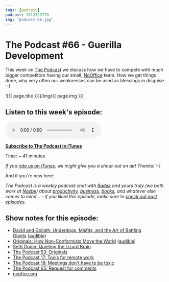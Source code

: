 ```yaml
---
tags: [podcast]
podcast: 1012329770
img: "podcast-66.jpg"
---
```


# The Podcast #66 - Guerilla Development

This week on [The Podcast][p] we discuss how we have to compete with much bigger competitors having our small, [NoOffice](/nooffice) team. How we get things done, why very often our weaknesses can be used as blessings in disguise :-)

<!--More-->

![{{ page.title }}](/img/{{ page.img }})

## Listen to this week's episode:

<audio controls>
<source src="https://files.nozbe.com/podcast/066.mp3" type="audio/mpeg">
</audio>

**[Subscribe to The Podcast in iTunes][i]**

Time: ~ 41 minutes

*If you [rate us on iTunes][i], we might give you a shout-out on air! Thanks! :-)*

And if you're new here:

*The Podcast is a weekly podcast chat with [Radek][r] and yours truly (we both work at [Nozbe][n]) about [productivity](/productivity), [business](/business), [books](/books), and whatever else comes to mind… - if you liked this episode, make sure to [check out past episodes](/podcast).*

## Show notes for this episode:

  * [David and Goliath: Underdogs, Misfits, and the Art of Battling Giants](https://www.amazon.com/David-Goliath-Underdogs-Misfits-Battling/dp/0316204374/) ([audible](http://www.audible.com/pd/Science-Technology/David-and-Goliath-Audiobook/B00EKQO0AG/))
  * [Originals: How Non-Conformists Move the World](https://www.amazon.com/Originals-How-Non-Conformists-Move-World/dp/0525429565/) ([audible](http://www.audible.com/pd/Business/Originals-Audiobook/B01A7Q6672/))
  * [Seth Godin: Quieting the Lizard Brain](https://www.youtube.com/watch?v=qtZfTpV4KPE)
  * [The Podcast 53: Originals](/podcast-53)
  * [The Podcast 17: Tools for remote work](/podcast-17)
  * [The Podcast 18: Meetings don't have to be toxic](/podcast-18)
  * [The Podcast 65: Request for comments](/podcast-65)
  * [noofice.org](https://nooffice.org/)

[e]: /podcast-66

[p]: /podcast
[n]: https://nozbe.com/?a=mike
[r]: https://michael.gratis/radex
[i]: https://michael.gratis/thepodcast